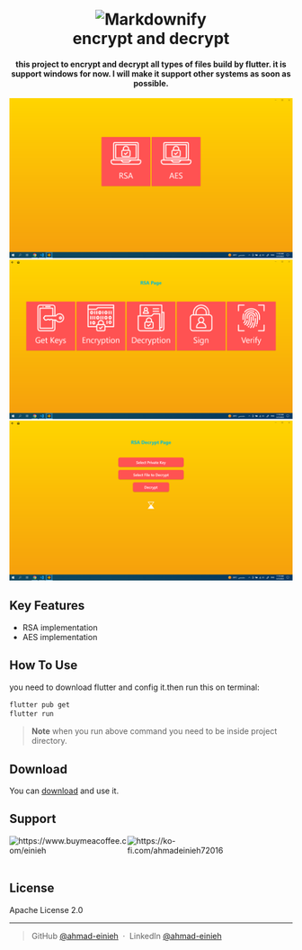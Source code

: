 
<h1 align="center">
  <br>
  <img src="https://github.com/ahmad-einieh/encryption_decryption/blob/master/assets/logo.png?raw=true" alt="Markdownify" width="200">
  <br>
  encrypt and decrypt
  <br>
</h1>

<h4 align="center">this project to encrypt and decrypt all types of files build by flutter. it is support windows for now. I will make it support other systems as soon as possible.</h4>


![screenshot](https://github.com/ahmad-einieh/encryption_decryption/blob/master/readme%20files/1.png?raw=true)
![screenshot](https://github.com/ahmad-einieh/encryption_decryption/blob/master/readme%20files/2.png?raw=true)
![screenshot](https://github.com/ahmad-einieh/encryption_decryption/blob/master/readme%20files/3.png?raw=true)

## Key Features

* RSA implementation
* AES implementation

## How To Use

you need to download flutter and config it.then run this on terminal:

```bash
flutter pub get
flutter run
```


> **Note**
> when you run above command you need to be inside project directory.


## Download

You can [download](https://github.com/ahmad-einieh/encryption_decryption/blob/master/readme%20files/app.zip) and use it.


## Support

<p><a href="https://www.buymeacoffee.com/https://www.buymeacoffee.com/einieh"> <img align="left" src="https://cdn.buymeacoffee.com/buttons/v2/default-yellow.png" height="50" width="210" alt="https://www.buymeacoffee.com/einieh" /></a><a href="https://ko-fi.com/https://ko-fi.com/ahmadeinieh72016"> <img align="left" src="https://cdn.ko-fi.com/cdn/kofi3.png?v=3" height="50" width="210" alt="https://ko-fi.com/ahmadeinieh72016" /></a></p>

<br>
<br>
<br>


## License

Apache License 2.0

---

> GitHub [@ahmad-einieh](https://github.com/ahmad-einieh) &nbsp;&middot;&nbsp;
> LinkedIn [@ahmad-einieh](https://www.linkedin.com/in/ahmad-einieh-921378181/)

<br/>

